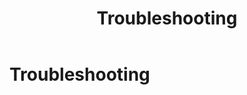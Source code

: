 ﻿---
uid: administrators-troubleshooting-overview
locale: en
title: Troubleshooting
dnnversion: 09.02.00
---

# Troubleshooting
